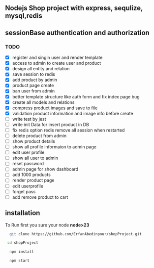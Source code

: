 ## Nodejs Shop project with express, sequlize, mysql,redis
## sessionBase authentication and authorization

### TODO

- [x] register and singin user and render template
- [x] access to admin to create user and product
- [x] design all entity and relation
- [x] save session to redis
- [x] add product by admin
- [x] product page create 
- [x] ban user from admin
- [x] better template structure like auth form and fix index page bug
- [x] create all models and relations 
- [x] compress product images and save to file
- [x] validation product information and image info before create 
- [ ] write test by jest 
- [ ] write init Data for insert product in DB
- [ ] fix redis option redis remove all session when restarted
- [ ] delete product from admin
- [ ] show product details
- [ ] show all profile informaion to admin page
- [ ] edit user profile
- [ ] show all user to admin
- [ ] reset password
- [ ] admin page for show dashboard
- [ ] add 1000 products
- [ ] render product page
- [ ] edit userprofile 
- [ ] forget pass
- [ ] add remove product to cart

## installation 

To Run first you sure your node **node>23**
```sh
  git clone https://github.com/ErfanAbedinpour/shopProject.git
```
```sh
 cd shopProject
```
```sh
  npm install
```
```sh
  npm start
```


